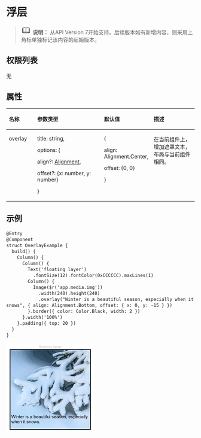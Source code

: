 # 浮层<a name="ZH-CN_TOPIC_0000001237355073"></a>

>![](../../public_sys-resources/icon-note.gif) **说明：** 
>从API Version 7开始支持。后续版本如有新增内容，则采用上角标单独标记该内容的起始版本。

## 权限列表<a name="section781125411508"></a>

无

## 属性<a name="section6820191711316"></a>

<table><thead align="left"><tr><th class="cellrowborder" valign="top" width="15.120000000000001%" id="mcps1.1.5.1.1"><p>名称</p>
</th>
<th class="cellrowborder" valign="top" width="35.94%" id="mcps1.1.5.1.2"><p>参数类型</p>
</th>
<th class="cellrowborder" valign="top" width="25.4%" id="mcps1.1.5.1.3"><p>默认值</p>
</th>
<th class="cellrowborder" valign="top" width="23.54%" id="mcps1.1.5.1.4"><p>描述</p>
</th>
</tr>
</thead>
<tbody><tr><td class="cellrowborder" valign="top" width="15.120000000000001%" headers="mcps1.1.5.1.1 "><p>overlay</p>
</td>
<td class="cellrowborder" valign="top" width="35.94%" headers="mcps1.1.5.1.2 "><p>title: string,</p>
<p>options: {</p>
<p>align?: <a href="ts-appendix-enums.md#section1145418513159">Alignment</a>,</p>
<p>offset?: {x: number, y: number}</p>
<p>}</p>
</td>
<td class="cellrowborder" valign="top" width="25.4%" headers="mcps1.1.5.1.3 "><p>{</p>
<p>align: Alignment.Center,</p>
<p>offset: {0, 0}</p>
<p>}</p>
</td>
<td class="cellrowborder" valign="top" width="23.54%" headers="mcps1.1.5.1.4 "><p>在当前组件上，增加遮罩文本，布局与当前组件相同。</p>
</td>
</tr>
</tbody>
</table>

## 示例<a name="section4278134412416"></a>

```
@Entry
@Component
struct OverlayExample {
  build() {
    Column() {
      Column() {
        Text('floating layer')
          .fontSize(12).fontColor(0xCCCCCC).maxLines(1)
        Column() {
          Image($r('app.media.img'))
            .width(240).height(240)
            .overlay("Winter is a beautiful season, especially when it snows", { align: Alignment.Bottom, offset: { x: 0, y: -15 } })
        }.border({ color: Color.Black, width: 2 })
      }.width('100%')
    }.padding({ top: 20 })
  }
}
```

![](figures/overlay.png)

